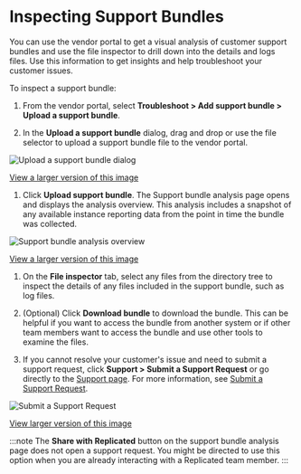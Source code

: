 # Inspecting Support Bundles

You can use the vendor portal to get a visual analysis of customer support bundles and use the file inspector to drill down into the details and logs files. Use this information to get insights and help troubleshoot your customer issues.

To inspect a support bundle:

1. From the vendor portal, select **Troubleshoot > Add support bundle > Upload a support bundle**.

1. In the **Upload a support bundle** dialog, drag and drop or use the file selector to upload a support bundle file to the vendor portal.

  ![Upload a support bundle dialog](/images/support-bundle-analyze.png)

  [View a larger version of this image](/images/support-bundle-analyze.png)

1. Click **Upload support bundle**.
  The Support bundle analysis page opens and displays the analysis overview. This analysis includes a snapshot of any available instance reporting data from the point in time the bundle was collected.

  ![Support bundle analysis overview](/images/support-bundle-analysis-overview.png)

  [View a larger version of this image](/images/support-bundle-analysis-overview.png)

1. On the **File inspector** tab, select any files from the directory tree to inspect the details of any files included in the support bundle, such as log files.

1. (Optional) Click **Download bundle** to download the bundle. This can be helpful if you want to access the bundle from another system or if other team members want to access the bundle and use other tools to examine the files.

1. If you cannot resolve your customer's issue and need to submit a support request, click **Support > Submit a Support Request** or go directly to the [Support page](https://vendor.replicated.com/support). For more information, see [Submit a Support Request](support-submit-request).

  ![Submit a Support Request](/images/support.png)

  [View larger version of this image](/images/support.png)

  :::note
  The **Share with Replicated** button on the support bundle analysis page does not open a support request. You might be directed to use this option when you are already interacting with a Replicated team member.
  :::

